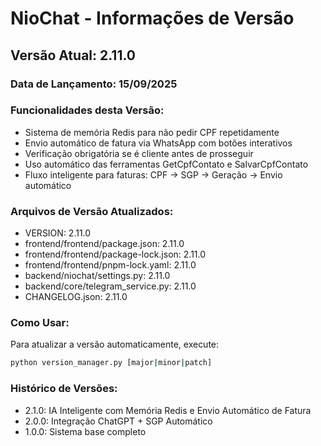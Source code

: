 # NioChat - Informações de Versão

## Versão Atual: 2.11.0

### Data de Lançamento: 15/09/2025

### Funcionalidades desta Versão:
- Sistema de memória Redis para não pedir CPF repetidamente
- Envio automático de fatura via WhatsApp com botões interativos
- Verificação obrigatória se é cliente antes de prosseguir
- Uso automático das ferramentas GetCpfContato e SalvarCpfContato
- Fluxo inteligente para faturas: CPF → SGP → Geração → Envio automático

### Arquivos de Versão Atualizados:
- VERSION: 2.11.0
- frontend/frontend/package.json: 2.11.0
- frontend/frontend/package-lock.json: 2.11.0
- frontend/frontend/pnpm-lock.yaml: 2.11.0
- backend/niochat/settings.py: 2.11.0
- backend/core/telegram_service.py: 2.11.0
- CHANGELOG.json: 2.11.0

### Como Usar:
Para atualizar a versão automaticamente, execute:
```bash
python version_manager.py [major|minor|patch]
```

### Histórico de Versões:
- 2.1.0: IA Inteligente com Memória Redis e Envio Automático de Fatura
- 2.0.0: Integração ChatGPT + SGP Automático
- 1.0.0: Sistema base completo
